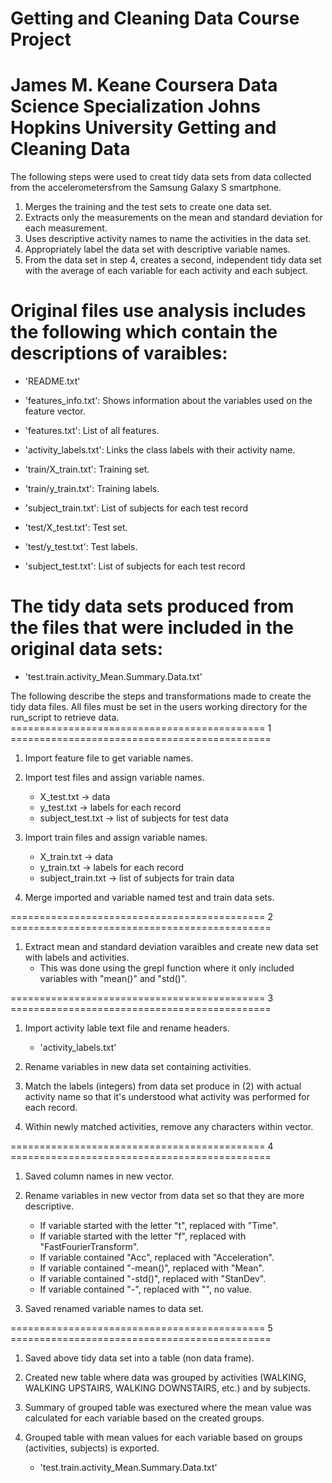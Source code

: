 Getting and Cleaning Data Course Project
=========================================================================================
James M. Keane
Coursera
Data Science Specialization
Johns Hopkins University
Getting and Cleaning Data
=========================================================================================

The following steps were used to creat tidy data sets from data collected from the accelerometersfrom the Samsung Galaxy S smartphone.

1.  Merges the training and the test sets to create one data set.                                          
2.  Extracts only the measurements on the mean and standard deviation for each measurement.
3.  Uses descriptive activity names to name the activities in the data set.
4.  Appropriately label the data set with descriptive variable names. 
5.  From the data set in step 4, creates a second, independent tidy data set with the average of each variable for each activity and each subject.

Original files use analysis includes the following which contain the descriptions of varaibles:
========================================================================================

- 'README.txt'

- 'features_info.txt': Shows information about the variables used on the feature vector.

- 'features.txt': List of all features.

- 'activity_labels.txt': Links the class labels with their activity name.

- 'train/X_train.txt': Training set.

- 'train/y_train.txt': Training labels.

- 'subject_train.txt': List of subjects for each test record

- 'test/X_test.txt': Test set.

- 'test/y_test.txt': Test labels.

- 'subject_test.txt': List of subjects for each test record

The tidy data sets produced from the files that were included in the original data sets:
========================================================================================

- 'test.train.activity_Mean.Summary.Data.txt'

The following describe the steps and transformations made to create the tidy data files.
All files must be set in the users working directory for the run_script to retrieve data.
============================================ 1 =============================================

1. Import feature file to get variable names.

2. Import test files and assign variable names.
	- X_test.txt -> data
	- y_test.txt -> labels for each record
	- subject_test.txt -> list of subjects for test data

3. Import train files and assign variable names.
	- X_train.txt -> data
	- y_train.txt -> labels for each record
	- subject_train.txt -> list of subjects for train data

4. Merge imported and variable named test and train data sets.

============================================ 2 =============================================

1. Extract mean and standard deviation varaibles and create new data set with labels and activities.
	- This was done using the grepl function where it only included variables with "mean()" and "std()".

============================================ 3 =============================================

1. Import activity lable text file and rename headers.
	- 'activity_labels.txt'

2. Rename variables in new data set containing activities.

3. Match the labels (integers) from data set produce in (2) with actual activity name so that it's understood what activity was performed for each record.

4. Within newly matched activities, remove any characters within vector.

============================================ 4 =============================================

1. Saved column names in new vector.

2. Rename variables in new vector from data set so that they are more descriptive.
	- If variable started with the letter "t", replaced with "Time".
	- If variable started with the letter "f", replaced with "FastFourierTransform".
	- If variable contained "Acc", replaced with "Acceleration".
	- If variable contained "-mean()", replaced with "Mean".
	- If variable contained "-std()", replaced with "StanDev".
	- If variable contained "-", replaced with "", no value.

3. Saved renamed variable names to data set.

============================================ 5 =============================================

1. Saved above tidy data set into a table (non data frame).

2. Created new table where data was grouped by activities (WALKING, WALKING UPSTAIRS, WALKING DOWNSTAIRS, etc.) and by subjects.

3. Summary of grouped table was exectured where the mean value was calculated for each variable based on the created groups.

4. Grouped table with mean values for each variable based on groups (activities, subjects) is exported.
	- 'test.train.activity_Mean.Summary.Data.txt'